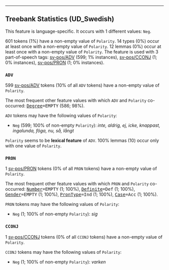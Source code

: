 

--------------------------------------------------------------------------------

## Treebank Statistics (UD_Swedish)

This feature is language-specific.
It occurs with 1 different values: `Neg`.

601 tokens (1%) have a non-empty value of `Polarity`.
14 types (0%) occur at least once with a non-empty value of `Polarity`.
12 lemmas (0%) occur at least once with a non-empty value of `Polarity`.
The feature is used with 3 part-of-speech tags: [sv-pos/ADV]() (599; 1% instances), [sv-pos/CCONJ]() (1; 0% instances), [sv-pos/PRON]() (1; 0% instances).

### `ADV`

599 [sv-pos/ADV]() tokens (10% of all `ADV` tokens) have a non-empty value of `Polarity`.

The most frequent other feature values with which `ADV` and `Polarity` co-occurred: <tt><a href="Degree.html">Degree</a>=EMPTY</tt> (586; 98%).

`ADV` tokens may have the following values of `Polarity`:

* `Neg` (599; 100% of non-empty `Polarity`): <em>inte, aldrig, ej, icke, knappast, ingalunda, föga, nu, så, långt</em>

`Polarity` seems to be **lexical feature** of `ADV`. 100% lemmas (10) occur only with one value of `Polarity`.

### `PRON`

1 [sv-pos/PRON]() tokens (0% of all `PRON` tokens) have a non-empty value of `Polarity`.

The most frequent other feature values with which `PRON` and `Polarity` co-occurred: <tt><a href="Number.html">Number</a>=EMPTY</tt> (1; 100%), <tt><a href="Definite.html">Definite</a>=Def</tt> (1; 100%), <tt><a href="Gender.html">Gender</a>=EMPTY</tt> (1; 100%), <tt><a href="PronType.html">PronType</a>=Ind</tt> (1; 100%), <tt><a href="Case.html">Case</a>=Acc</tt> (1; 100%).

`PRON` tokens may have the following values of `Polarity`:

* `Neg` (1; 100% of non-empty `Polarity`): <em>sig</em>

### `CCONJ`

1 [sv-pos/CCONJ]() tokens (0% of all `CCONJ` tokens) have a non-empty value of `Polarity`.

`CCONJ` tokens may have the following values of `Polarity`:

* `Neg` (1; 100% of non-empty `Polarity`): <em>varken</em>

